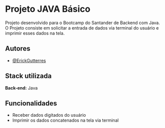 
# Projeto JAVA Básico 

Projeto desenvolvido para o Bootcamp do Santander de Backend com Java. O Projeto consiste em solicitar a entrada de dados via terminal do usuário e imprimir esses dados na tela.


## Autores

- [@ErickGutterres](https://www.github.com/ErickGutterres)


## Stack utilizada

**Back-end:** Java


## Funcionalidades

- Receber dados digitados do usuário
- Imprimir os dados concatenados na tela via terminal 

